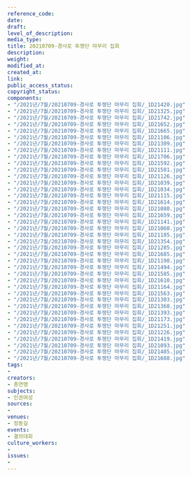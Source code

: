 ```yaml
---
reference_code: 
date: 
draft: 
level_of_description: 
media_type: 
title: 20210709-경사로 투쟁단 마무리 집회
description: 
weight: 
modified_at: 
created_at: 
link: 
public_access_status: 
copyright_status: 
components:
- "/2021년/7월/20210709-경사로 투쟁단 마무리 집회/_1D21420.jpg"
- "/2021년/7월/20210709-경사로 투쟁단 마무리 집회/_1D21325.jpg"
- "/2021년/7월/20210709-경사로 투쟁단 마무리 집회/_1D21742.jpg"
- "/2021년/7월/20210709-경사로 투쟁단 마무리 집회/_1D21652.jpg"
- "/2021년/7월/20210709-경사로 투쟁단 마무리 집회/_1D21665.jpg"
- "/2021년/7월/20210709-경사로 투쟁단 마무리 집회/_1D21106.jpg"
- "/2021년/7월/20210709-경사로 투쟁단 마무리 집회/_1D21309.jpg"
- "/2021년/7월/20210709-경사로 투쟁단 마무리 집회/_1D21111.jpg"
- "/2021년/7월/20210709-경사로 투쟁단 마무리 집회/_1D21706.jpg"
- "/2021년/7월/20210709-경사로 투쟁단 마무리 집회/_1D21592.jpg"
- "/2021년/7월/20210709-경사로 투쟁단 마무리 집회/_1D21501.jpg"
- "/2021년/7월/20210709-경사로 투쟁단 마무리 집회/_1D21126.jpg"
- "/2021년/7월/20210709-경사로 투쟁단 마무리 집회/_1D21039.jpg"
- "/2021년/7월/20210709-경사로 투쟁단 마무리 집회/_1D21034.jpg"
- "/2021년/7월/20210709-경사로 투쟁단 마무리 집회/_1D21115.jpg"
- "/2021년/7월/20210709-경사로 투쟁단 마무리 집회/_1D21614.jpg"
- "/2021년/7월/20210709-경사로 투쟁단 마무리 집회/_1D21080.jpg"
- "/2021년/7월/20210709-경사로 투쟁단 마무리 집회/_1D21659.jpg"
- "/2021년/7월/20210709-경사로 투쟁단 마무리 집회/_1D21141.jpg"
- "/2021년/7월/20210709-경사로 투쟁단 마무리 집회/_1D21060.jpg"
- "/2021년/7월/20210709-경사로 투쟁단 마무리 집회/_1D21185.jpg"
- "/2021년/7월/20210709-경사로 투쟁단 마무리 집회/_1D21354.jpg"
- "/2021년/7월/20210709-경사로 투쟁단 마무리 집회/_1D21285.jpg"
- "/2021년/7월/20210709-경사로 투쟁단 마무리 집회/_1D21685.jpg"
- "/2021년/7월/20210709-경사로 투쟁단 마무리 집회/_1D21198.jpg"
- "/2021년/7월/20210709-경사로 투쟁단 마무리 집회/_1D21494.jpg"
- "/2021년/7월/20210709-경사로 투쟁단 마무리 집회/_1D21585.jpg"
- "/2021년/7월/20210709-경사로 투쟁단 마무리 집회/_1D21610.jpg"
- "/2021년/7월/20210709-경사로 투쟁단 마무리 집회/_1D21164.jpg"
- "/2021년/7월/20210709-경사로 투쟁단 마무리 집회/_1D21563.jpg"
- "/2021년/7월/20210709-경사로 투쟁단 마무리 집회/_1D21303.jpg"
- "/2021년/7월/20210709-경사로 투쟁단 마무리 집회/_1D21368.jpg"
- "/2021년/7월/20210709-경사로 투쟁단 마무리 집회/_1D21393.jpg"
- "/2021년/7월/20210709-경사로 투쟁단 마무리 집회/_1D21173.jpg"
- "/2021년/7월/20210709-경사로 투쟁단 마무리 집회/_1D21251.jpg"
- "/2021년/7월/20210709-경사로 투쟁단 마무리 집회/_1D21226.jpg"
- "/2021년/7월/20210709-경사로 투쟁단 마무리 집회/_1D21419.jpg"
- "/2021년/7월/20210709-경사로 투쟁단 마무리 집회/_1D21093.jpg"
- "/2021년/7월/20210709-경사로 투쟁단 마무리 집회/_1D21485.jpg"
- "/2021년/7월/20210709-경사로 투쟁단 마무리 집회/_1D21688.jpg"
tags:
- 
creators:
- 총연맹
subjects:
- 인권여성
sources:
- 
venues:
- 정동길
events:
- 결의대회
culture_workers:
- 
issues:
- 
---
```

